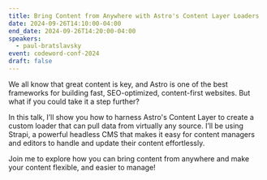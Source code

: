 ```yaml
---
title: Bring Content from Anywhere with Astro's Content Layer Loaders
date: 2024-09-26T14:10:00-04:00
end_date: 2024-09-26T14:20:00-04:00
speakers:
  - paul-bratslavsky
event: codeword-conf-2024
draft: false
---
```


We all know that great content is key, and Astro is one of the best frameworks for building fast, SEO-optimized, content-first websites. But what if you could take it a step further?

In this talk, I’ll show you how to harness Astro's Content Layer to create a custom loader that can pull data from virtually any source. I’ll be using Strapi, a powerful headless CMS that makes it easy for content managers and editors to handle and update their content effortlessly.

Join me to explore how you can bring content from anywhere and make your content flexible, and easier to manage!

